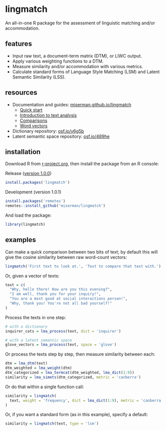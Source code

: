 # lingmatch
An all-in-one R package for the assessment of linguistic matching and/or accommodation.

## features

* Input raw text, a document-term matrix (DTM), or LIWC output.
* Apply various weighting functions to a DTM.
* Measure similarity and/or accommodation with various metrics.
* Calculate standard forms of Language Style Matching (LSM) and Latent Semantic Similarity (LSS).

## resources
* Documentation and guides: [miserman.github.io/lingmatch](https://miserman.github.io/lingmatch/)
  * [Quick start](https://miserman.github.io/lingmatch/#quick_start)
  * [Introduction to text analysis](https://miserman.github.io/lingmatch/#text_analysis)
  * [Comparisons](https://miserman.github.io/lingmatch/#comparisons)
  * [Word vectors](https://miserman.github.io/lingmatch/#word_vectors)
* Dictionary repository: [osf.io/y6g5b](https://osf.io/y6g5b/wiki/home/)
* Latent semantic space repository: [osf.io/489he](https://osf.io/489he/wiki/home/)

## installation
Download R from [r-project.org](https://www.r-project.org/), then install the package from an R console:

Release ([version 1.0.0](https://CRAN.R-project.org/package=lingmatch))
```R
install.packages('lingmatch')
```
Development (version 1.0.1)
```R
install.packages('remotes')
remotes::install_github('miserman/lingmatch')
```

And load the package:
```R
library(lingmatch)
```
## examples
Can make a quick comparison between two bits of text; by default this will give the cosine similarity between raw
word-count vectors:
```R
lingmatch('First text to look at.', 'Text to compare that text with.')
```

Or, given a vector of texts:
```R
text = c(
  "Why, hello there! How are you this evening?",
  "I am well, thank you for your inquiry!",
  "You are a most good at social interactions person!",
  "Why, thank you! You're not all bad yourself!"
)
```
Process the texts in one step:
```R
# with a dictionary
inquirer_cats = lma_process(text, dict = 'inquirer')

# with a latent semantic space
glove_vectors = lma_process(text, space = 'glove')
```

Or process the texts step by step, then measure similarity between each:
```R
dtm = lma_dtm(text)
dtm_weighted = lma_weight(dtm)
dtm_categorized = lma_termcat(dtm_weighted, lma_dict(1:9))
similarity = lma_simets(dtm_categorized, metric = 'canberra')
```

Or do that within a single function call:
```R
similarity = lingmatch(
  text, weight = 'frequency', dict = lma_dict(1:9), metric = 'canberra'
)
```

Or, if you want a standard form (as in this example), specify a default:
```R
similarity = lingmatch(text, type = 'lsm')
```
